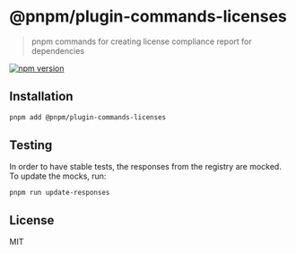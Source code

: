 # @pnpm/plugin-commands-licenses

> pnpm commands for creating license compliance report for dependencies

[![npm version](https://img.shields.io/npm/v/@pnpm/plugin-commands-licenses.svg)](https://www.npmjs.com/package/@pnpm/plugin-commands-licenses)

## Installation

```sh
pnpm add @pnpm/plugin-commands-licenses
```

## Testing

In order to have stable tests, the responses from the registry are mocked.
To update the mocks, run:

```
pnpm run update-responses
```

## License

MIT
